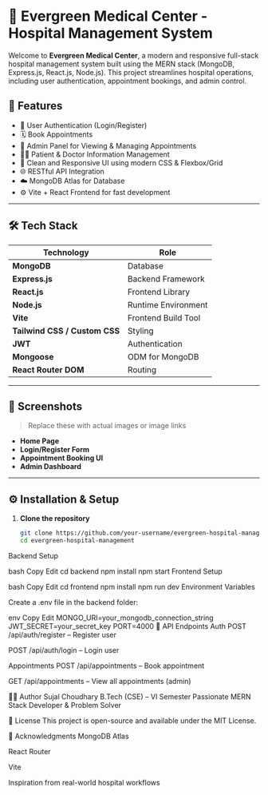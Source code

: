 # 🏥 Evergreen Medical Center - Hospital Management System

Welcome to **Evergreen Medical Center**, a modern and responsive full-stack hospital management system built using the MERN stack (MongoDB, Express.js, React.js, Node.js). This project streamlines hospital operations, including user authentication, appointment bookings, and admin control.

## 🚀 Features

- 🔐 User Authentication (Login/Register)
- 🗓️ Book Appointments
- 📅 Admin Panel for Viewing & Managing Appointments
- 👨‍⚕️ Patient & Doctor Information Management
- 🧾 Clean and Responsive UI using modern CSS & Flexbox/Grid
- 🌐 RESTful API Integration
- ☁️ MongoDB Atlas for Database
- ⚙️ Vite + React Frontend for fast development

---

## 🛠️ Tech Stack

| Technology | Role |
|------------|------|
| **MongoDB** | Database |
| **Express.js** | Backend Framework |
| **React.js** | Frontend Library |
| **Node.js** | Runtime Environment |
| **Vite** | Frontend Build Tool |
| **Tailwind CSS / Custom CSS** | Styling |
| **JWT** | Authentication |
| **Mongoose** | ODM for MongoDB |
| **React Router DOM** | Routing |

---

## 📸 Screenshots

> Replace these with actual images or image links

- **Home Page**
- **Login/Register Form**
- **Appointment Booking UI**
- **Admin Dashboard**

---

## ⚙️ Installation & Setup

1. **Clone the repository**
   ```bash
   git clone https://github.com/your-username/evergreen-hospital-management.git
   cd evergreen-hospital-management
Backend Setup

bash
Copy
Edit
cd backend
npm install
npm start
Frontend Setup

bash
Copy
Edit
cd frontend
npm install
npm run dev
Environment Variables

Create a .env file in the backend folder:

env
Copy
Edit
MONGO_URI=your_mongodb_connection_string
JWT_SECRET=your_secret_key
PORT=4000
🧪 API Endpoints
Auth
POST /api/auth/register – Register user

POST /api/auth/login – Login user

Appointments
POST /api/appointments – Book appointment

GET /api/appointments – View all appointments (admin)

🧑‍💻 Author
Sujal Choudhary
B.Tech (CSE) – VI Semester
Passionate MERN Stack Developer & Problem Solver

📜 License
This project is open-source and available under the MIT License.

🙏 Acknowledgments
MongoDB Atlas

React Router

Vite

Inspiration from real-world hospital workflows

